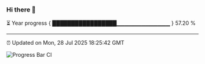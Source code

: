 ### Hi there 👋

⏳ Year progress { █████████████████▁▁▁▁▁▁▁▁▁▁▁▁▁ } 57.20 %

---

⏰ Updated on Mon, 28 Jul 2025 18:25:42 GMT

![Progress Bar CI](https://github.com/liununu/liununu/workflows/Progress%20Bar%20CI/badge.svg)
